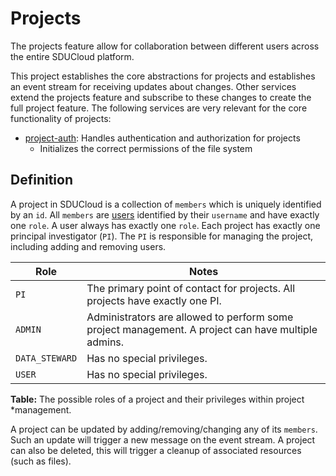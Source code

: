 # Projects

The projects feature allow for collaboration between different users across the
entire SDUCloud platform.

This project establishes the core abstractions for projects and establishes an
event stream for receiving updates about changes. Other services extend the
projects feature and subscribe to these changes to create the full project
feature. The following services are very relevant for the core functionality of
projects:

- [project-auth](../project-auth-service): Handles authentication and
  authorization for projects
  - Initializes the correct permissions of the file system

## Definition

A project in SDUCloud is a collection of `members` which is uniquely identified
by an `id`. All `members` are [users](../auth-service) identified by their
`username` and have exactly one `role`. A user always has exactly one `role`.
Each project has exactly one principal investigator (`PI`). The `PI` is
responsible for managing the project, including adding and removing users.

| Role           | Notes                                                                                              |
|----------------|----------------------------------------------------------------------------------------------------|
| `PI`           | The primary point of contact for projects. All projects have exactly one PI.                       |
| `ADMIN`        | Administrators are allowed to perform some project management. A project can have multiple admins. |
| `DATA_STEWARD` | Has no special privileges.                                                                         |
| `USER`         | Has no special privileges.                                                                         |

**Table:** The possible roles of a project and their privileges within project
*management.

A project can be updated by adding/removing/changing any of its `members`.
Such an update will trigger a new message on the event stream. A project can
also be deleted, this will trigger a cleanup of associated resources (such as
files).
